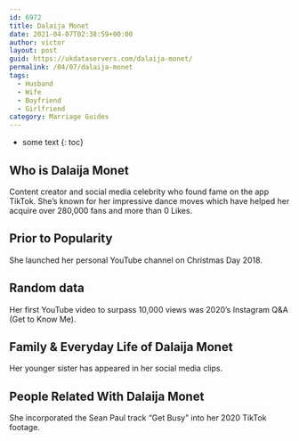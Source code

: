 ```yaml
---
id: 6972
title: Dalaija Monet
date: 2021-04-07T02:38:59+00:00
author: victor
layout: post
guid: https://ukdataservers.com/dalaija-monet/
permalink: /04/07/dalaija-monet
tags:
  - Husband
  - Wife
  - Boyfriend
  - Girlfriend
category: Marriage Guides
---
```


* some text
{: toc}


## Who is Dalaija Monet



Content creator and social media celebrity who found fame on the app TikTok. She&#8217;s known for her impressive dance moves which have helped her acquire over 280,000 fans and more than 0 Likes.

                
                
                
## Prior to Popularity



She launched her personal YouTube channel on Christmas Day 2018.

                
                
                
## Random data



Her first YouTube video to surpass 10,000 views was 2020&#8217;s Instagram Q&A (Get to Know Me).

                
                
                
## Family & Everyday Life of Dalaija Monet



Her younger sister has appeared in her social media clips.

                
                
                
## People Related With Dalaija Monet



She incorporated the Sean Paul track &#8220;Get Busy&#8221; into her 2020 TikTok footage.

                
              
            
          
          
          